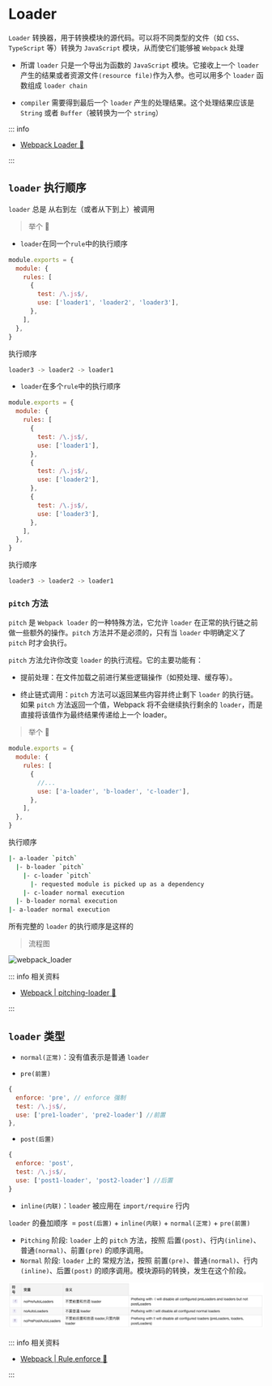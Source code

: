 # Loader

`Loader` 转换器，用于转换模块的源代码。可以将不同类型的文件（如 `CSS`、`TypeScript` 等）转换为 `JavaScript` 模块，从而使它们能够被 `Webpack` 处理

- 所谓 `loader` 只是一个导出为函数的 `JavaScript` 模块。它接收上一个 `loader` 产生的结果或者资源文件`(resource file)`作为入参。也可以用多个 `loader` 函数组成 `loader chain`

- `compiler` 需要得到最后一个 `loader` 产生的处理结果。这个处理结果应该是 `String` 或者 `Buffer`（被转换为一个 `string`）

::: info

- [<u>Webpack Loader 🚀</u>](https://webpack.docschina.org/api/loaders/)

:::

## `loader` 执行顺序

`loader` 总是 从右到左（或者从下到上）被调用

> 举个 🌰

- `loader`在同一个`rule`中的执行顺序

```js
module.exports = {
  module: {
    rules: [
      {
        test: /\.js$/,
        use: ['loader1', 'loader2', 'loader3'],
      },
    ],
  },
}
```

执行顺序

```sh
loader3 -> loader2 -> loader1
```

- `loader`在多个`rule`中的执行顺序

```js
module.exports = {
  module: {
    rules: [
      {
        test: /\.js$/,
        use: ['loader1'],
      },
      {
        test: /\.js$/,
        use: ['loader2'],
      },
      {
        test: /\.js$/,
        use: ['loader3'],
      },
    ],
  },
}
```

执行顺序

```sh
loader3 -> loader2 -> loader1
```

### `pitch` 方法

`pitch` 是 `Webpack loader` 的一种特殊方法，它允许 `loader` 在正常的执行链之前做一些额外的操作。`pitch` 方法并不是必须的，只有当 `loader` 中明确定义了 `pitch` 时才会执行。

`pitch` 方法允许你改变 `loader` 的执行流程。它的主要功能有：

- 提前处理：在文件加载之前进行某些逻辑操作（如预处理、缓存等）。

- 终止链式调用：`pitch` 方法可以返回某些内容并终止剩下 `loader` 的执行链。如果 `pitch` 方法返回一个值，Webpack 将不会继续执行剩余的 `loader`，而是直接将该值作为最终结果传递给上一个 loader。

> 举个 🌰

```js
module.exports = {
  module: {
    rules: [
      {
        //...
        use: ['a-loader', 'b-loader', 'c-loader'],
      },
    ],
  },
}
```

执行顺序

```sh
|- a-loader `pitch`
  |- b-loader `pitch`
    |- c-loader `pitch`
      |- requested module is picked up as a dependency
    |- c-loader normal execution
  |- b-loader normal execution
|- a-loader normal execution
```

所有完整的 `loader` 的执行顺序是这样的

> 流程图

![webpack_loader](https://steinsgate.oss-cn-hangzhou.aliyuncs.com/webpack/webpack_loader.jpg)

::: info 相关资料

- [<u>Webpack | pitching-loader 🚀</u>](https://webpack.docschina.org/api/loaders/#pitching-loader)

:::

## `loader` 类型

- `normal(正常)`：没有值表示是普通 `loader`

- `pre(前置)`

```js
{
  enforce: 'pre', // enforce 强制
  test: /\.js$/,
  use: ['pre1-loader', 'pre2-loader'] //前置
},
```

- `post(后置)`

```js
{
  enforce: 'post',
  test: /\.js$/,
  use: ['post1-loader', 'post2-loader'] //后置
}
```

- `inline(内联)`：`loader` 被应用在 `import/require` 行内

`loader` 的叠加顺序  = `post(后置)` + `inline(内联)` + `normal(正常)` + `pre(前置)`

- `Pitching` 阶段: `loader` 上的 `pitch` 方法，按照 后置`(post)`、行内`(inline)`、普通`(normal)`、前置`(pre)` 的顺序调用。
- `Normal` 阶段: `loader` 上的 常规方法，按照 前置`(pre)`、普通`(normal)`、行内`(inline)`、后置`(post)` 的顺序调用。模块源码的转换，发生在这个阶段。

![webpack_loader_type](../images/webpack_loader_type.png)

::: info 相关资料

- [<u>Webpack | Rule.enforce 🚀</u>](https://webpack.docschina.org/configuration/module#ruleenforce)

:::
